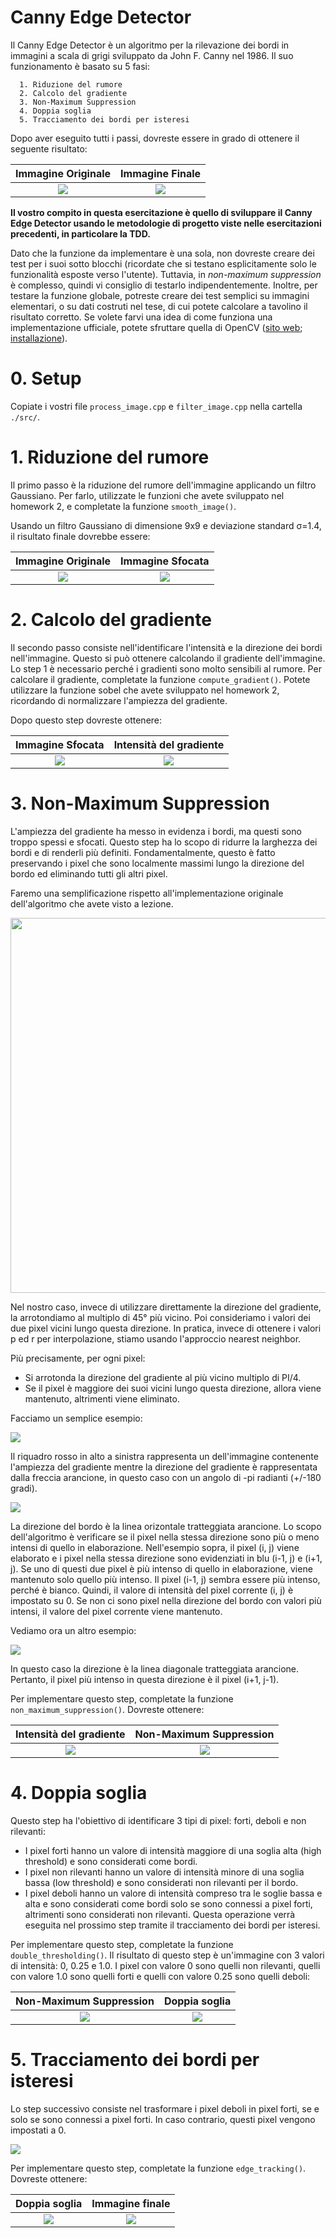 # Canny Edge Detector

Il Canny Edge Detector è un algoritmo per la rilevazione dei bordi in immagini a scala di grigi sviluppato da John F. Canny nel 1986. Il suo funzionamento è basato su 5 fasi:
    
      1. Riduzione del rumore
      2. Calcolo del gradiente
      3. Non-Maximum Suppression
      4. Doppia soglia
      5. Tracciamento dei bordi per isteresi

Dopo aver eseguito tutti i passi, dovreste essere in grado di ottenere il seguente risultato:

Immagine Originale | Immagine Finale
:-----------------: | :-----------------:
![](data/iguana.jpg) | ![](data/edge_track_iguana.png)

**Il vostro compito in questa esercitazione è quello di sviluppare il Canny Edge Detector usando le metodologie di progetto viste nelle esercitazioni precedenti, in particolare la TDD.**

Dato che la funzione da implementare è una sola, non dovreste creare dei test per i suoi sotto blocchi (ricordate che si testano esplicitamente solo le funzionalità esposte verso l'utente). Tuttavia, in _non-maximum suppression_ è complesso, quindi vi consiglio di testarlo indipendentemente. Inoltre, per testare la funzione globale, potreste creare dei test semplici su immagini elementari, o su dati costruti nel tese, di cui potete calcolare a tavolino il risultato corretto. Se volete farvi una idea di come funziona una implementazione ufficiale, potete sfruttare quella di OpenCV ([sito web](https://opencv.org/); [installazione](https://docs.opencv.org/4.x/d7/d9f/tutorial_linux_install.html)).  

# 0. Setup
Copiate i vostri file `process_image.cpp` e `filter_image.cpp` nella cartella `./src/`.

# 1. Riduzione del rumore
Il primo passo è la riduzione del rumore dell'immagine applicando un filtro Gaussiano. Per farlo, utilizzate le funzioni che avete sviluppato nel homework 2, e completate la funzione `smooth_image()`.

Usando un filtro Gaussiano di dimensione 9x9 e deviazione standard σ=1.4, il risultato finale dovrebbe essere:

Immagine Originale | Immagine Sfocata
:-----------------:|:------------------:
![](figs/iguana_gray.png) | ![](data/smooth_iguana.png)



# 2. Calcolo del gradiente

Il secondo passo consiste nell'identificare l'intensità e la direzione dei bordi nell'immagine. Questo si può ottenere calcolando il gradiente dell'immagine. Lo step 1 è necessario perché i gradienti sono molto sensibili al rumore. Per calcolare il gradiente, completate la funzione `compute_gradient()`. Potete utilizzare la funzione sobel che avete sviluppato nel homework 2, ricordando di normalizzare l'ampiezza del gradiente.

Dopo questo step dovreste ottenere:

Immagine Sfocata | Intensità del gradiente
:-----------------:|:------------------:
![](data/smooth_iguana.png) | ![](data/mag_iguana.png)



# 3. Non-Maximum Suppression

L'ampiezza del gradiente ha messo in evidenza i bordi, ma questi sono troppo spessi e sfocati. Questo step ha lo scopo di ridurre la larghezza dei bordi e di renderli più definiti. Fondamentalmente, questo è fatto preservando i pixel che sono localmente massimi lungo la direzione del bordo ed eliminando tutti gli altri pixel.

Faremo una semplificazione rispetto all'implementazione originale dell'algoritmo che avete visto a lezione.

<img src="figs/nms_slide.png" width="600">

Nel nostro caso, invece di utilizzare direttamente la direzione del gradiente, la arrotondiamo al multiplo di 45° più vicino. Poi consideriamo i valori dei due pixel vicini lungo questa direzione. In pratica, invece di ottenere i valori p ed r per interpolazione, stiamo usando l'approccio nearest neighbor.

Più precisamente, per ogni pixel:
* Si arrotonda la direzione del gradiente al più vicino multiplo di PI/4.
* Se il pixel è maggiore dei suoi vicini lungo questa direzione, allora viene mantenuto, altrimenti viene eliminato.

Facciamo un semplice esempio:

![](figs/nms1.png)

Il riquadro rosso in alto a sinistra rappresenta un dell'immagine contenente l'ampiezza del gradiente mentre la direzione del gradiente è rappresentata dalla freccia arancione, in questo caso con un angolo di -pi radianti (+/-180 gradi).

![](figs/nms2.png)

La direzione del bordo è la linea orizontale tratteggiata arancione. Lo scopo dell'algoritmo è verificare se il pixel nella stessa direzione sono più o meno intensi di quello in elaborazione. Nell'esempio sopra, il pixel (i, j) viene elaborato e i pixel nella stessa direzione sono 
evidenziati in blu (i-1, j) e (i+1, j). Se uno di questi due pixel è più intenso di quello in 
elaborazione, viene mantenuto solo quello più intenso. Il pixel (i-1, j) sembra essere più intenso, 
perché è bianco. Quindi, il valore di intensità del pixel corrente (i, j) è impostato su 0. 
Se non ci sono pixel nella direzione del bordo con valori più intensi, il valore del pixel corrente 
viene mantenuto.

Vediamo ora un altro esempio:

![](figs/nms3.png)

In questo caso la direzione è la linea diagonale tratteggiata arancione. Pertanto, il pixel più intenso 
in questa direzione è il pixel (i+1, j-1).

Per implementare questo step, completate la funzione `non_maximum_suppression()`. Dovreste ottenere:

Intensità del gradiente | Non-Maximum Suppression
:-----------------:|:------------------:
![](data/mag_iguana.png) | ![](data/nms_iguana.png)


# 4. Doppia soglia
Questo step ha l'obiettivo di identificare 3 tipi di pixel: forti, deboli e non rilevanti:

* I pixel forti hanno un valore di intensità maggiore di una soglia alta (high threshold) e sono considerati come bordi.
* I pixel non rilevanti hanno un valore di intensità minore di una soglia bassa (low threshold) e sono considerati non rilevanti per il bordo.
* I pixel deboli hanno un valore di intensità compreso tra le soglie bassa e alta e sono considerati come bordi solo se sono connessi a pixel forti, altrimenti sono considerati non rilevanti. Questa operazione verrà eseguita nel prossimo step tramite il tracciamento dei bordi per isteresi.

Per implementare questo step, completate la funzione `double_thresholding()`. Il risultato di questo step è un'immagine con 3 valori di intensità: 0, 0.25 e 1.0. I pixel con valore 0 sono quelli non rilevanti, quelli con valore 1.0 sono quelli forti e quelli con valore 0.25 sono quelli deboli:

Non-Maximum Suppression | Doppia soglia
:-----------------:|:------------------:
![](data/nms_iguana.png) | ![](data/double_threshold_iguana.png)


# 5. Tracciamento dei bordi per isteresi

Lo step successivo consiste nel trasformare i pixel deboli in pixel forti, se e solo se sono connessi a pixel forti. In caso contrario, questi pixel vengono impostati a 0.

![](figs/hysteresis.png)

Per implementare questo step, completate la funzione `edge_tracking()`. Dovreste ottenere:

Doppia soglia | Immagine finale
:-----------------:|:------------------:
![](data/double_threshold_iguana.png) | ![](data/edge_track_iguana.png)